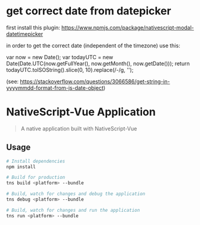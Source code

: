 # get correct date from datepicker

first install this plugin: https://www.npmjs.com/package/nativescript-modal-datetimepicker

in order to get the correct date (independent of the timezone) use this:

var now = new Date();
var todayUTC = new Date(Date.UTC(now.getFullYear(), now.getMonth(), now.getDate()));
return todayUTC.toISOString().slice(0, 10).replace(/-/g, '');

(see: https://stackoverflow.com/questions/3066586/get-string-in-yyyymmdd-format-from-js-date-object)

# NativeScript-Vue Application

> A native application built with NativeScript-Vue

## Usage

``` bash
# Install dependencies
npm install

# Build for production
tns build <platform> --bundle

# Build, watch for changes and debug the application
tns debug <platform> --bundle

# Build, watch for changes and run the application
tns run <platform> --bundle
```